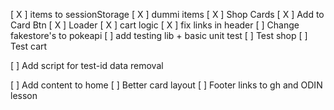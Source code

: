 [ X ] items to sessionStorage
[ X ] dummi items
[ X ] Shop Cards
[ X ] Add to Card Btn
[ X ] Loader
[ X ] cart logic
[ X ] fix links in header
[  ] Change fakestore's to pokeapi
[  ] add testing lib + basic unit test
[  ] Test shop
[  ] Test cart 


[ ] Add script for test-id data removal

[  ] Add content to home
[  ] Better card layout
[  ] Footer links to gh and ODIN lesson